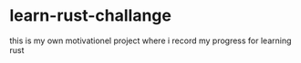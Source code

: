 # learn-rust-challange
this is my own motivationel project where i record my progress for learning rust
